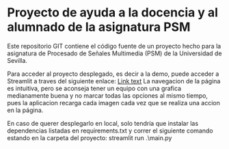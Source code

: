 # Proyecto de ayuda a la docencia y al alumnado de la asignatura PSM
Este repositorio GIT contiene el código fuente de un proyecto hecho para la asignatura de Procesado de Señales Multimedia (PSM) de la Universidad de Sevilla.

Para acceder al proyecto desplegado, es decir a la demo, puede acceder a Streamlit a traves del siguiente enlace: [Link text](https://imagenespsm.streamlit.app)
La navegacion de la página es intuitiva, pero se aconseja tener un equipo con una grafica medianamente buena y no marcar todas las opciones al mismo tiempo, pues la aplicacion recarga cada imagen cada vez que se realiza una accion en la página.

En caso de querer desplegarlo en local, solo tendría que instalar las dependencias listadas en requirements.txt y correr el siguiente comando estando en la carpeta del proyecto: streamlit run .\main.py